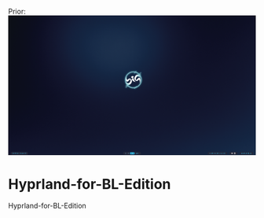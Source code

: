 Prior:
![alt tag](https://github.com/KazzBsss/Hyprland-for-BL-Edition/blob/main/swappy-20230719_212610.png)

# Hyprland-for-BL-Edition
Hyprland-for-BL-Edition
